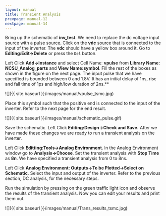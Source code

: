 ```yaml
---
layout: manual
title: Transient Analysis
prevpage: manual-12
nextpage: manual-14
---
```


Bring up the schematic of **inv_test**. We need to replace the dc voltage input source with a pulse source. Click on the **vdc** source that is connected to the input of the inverter. The **vdc** should have a yellow box around it. Go to **Editing:Edit->Delete** or press the `Del` button.

Left Click **Add->Instance** and select Cell Name: **vpulse** from **Library Name: NCSU_Analog_parts** and **View Name:symbol**. Fill the rest of the boxes as shown in the figure on the next page. The input pulse that we have specified is bounded between 0 and 1.8V. It has an initial delay of 1ns, rise and fall time of 1ps and high/low duration of 2ns.**

![]({{ site.baseurl }}/images/manual/vpulse_tsmc.jpg)

Place this symbol such that the positive end is connected to the input
of the inverter. Refer to the next page for the end
result.

![]({{ site.baseurl }}/images/manual/schematic_pulse.gif)

Save the schematic. Left Click **Editing:Design->Check
and Save.** After we have made these changes we are ready to run a
transient analysis on the inverter.

Left Click **Editting:Tools->Analog Environment**. In
the Analog Environment window go to **Analysis->Choose**. Set the
transient analysis with **Stop Time** as **8n**. We have specified a
transient analysis from 0 to 8ns.

Left Click **Analog Environment: Outputs->To be Plotted->Select on
Schematic**. Select the input and output of the inverter. Refer to the
previous section, DC analysis, for the necessary
steps.

Run the simulation by pressing on the green traffic light icon and
observe the results of the transient analysis. Now you can edit your
results and print them out.

![]({{ site.baseurl }}/images/manual/Trans_results_tsmc.jpg)

